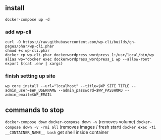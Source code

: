 ###

## install

`docker-compose up -d`

### add wp-cli

```
curl -O https://raw.githubusercontent.com/wp-cli/builds/gh-pages/phar/wp-cli.phar
chmod +x wp-cli.phar
docker cp wp-cli.phar dockerwordpress_wordpress_1:/usr/local/bin/wp
alias wp="docker exec dockerwordpress_wordpress_1 wp --allow-root"
export $(cat .env | xargs)
```

### finish setting up site
```
wp core install --url="localhost" --title=$WP_SITE_TITLE --admin_user=$WP_USERNAME --admin_password=$WP_PASSWORD --admin_email=$WP_EMAIL
```

## commands to stop
`docker-compose down`
`docker-compose down -v` (removes volume)
`docker-compose down -v -rmi all`  (removes images / fresh start)
`docker exec -ti __CONTAINER_NAME__ bash` get shell inside container
